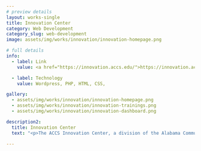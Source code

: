 ```yaml
---
# preview details
layout: works-single
title: Innovation Center
category: Web Development
category_slug: web-development
image: assets/img/works/innovation/innovation-homepage.png

# full details
info:
  - label: Link
    value: <a href="https://innovation.accs.edu/">https://innovation.accs.edu/</a>

  - label: Technology
    value: Wordpress, PHP, HTML, CSS,

gallery:
  - assets/img/works/innovation/innovation-homepage.png
  - assets/img/works/innovation/innovation-trainings.png
  - assets/img/works/innovation/innovation-dashboard.png

description2:
  title: Innovation Center
  text: "<p>The ACCS Innovation Center, a division of the Alabama Community College System, which acts as a hub uniting community colleges, businesses, and community partners to offer rapid, industry-recognized non-credit training in high-demand career fields. It emphasizes the ACCS Credential, awarded to individuals completing courses tailored to business and industry needs, signaling their readiness for employment or further education. The page targets both interested students and employers seeking job-ready candidates, offering the opportunity to fill out a form for short-term, well-paying job training. Additionally, it provides the latest news related to the center's initiatives and their impact on workforce development. The ACCS Innovation Center is on the cutting edge of addressing skills gaps and fostering career success in Alabama.</p>"

---
```

